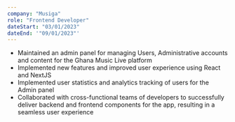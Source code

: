 ```yaml
---
company: "Musiga"
role: "Frontend Developer"
dateStart: "03/01/2023"
dateEnd: '"09/01/2023"'
---
```


- Maintained an admin panel for managing Users, Administrative accounts and content for the Ghana Music Live platform
- Implemented new features and improved user experience using React and NextJS
- Implemented user statistics and analytics tracking of users for the Admin panel
- Collaborated with cross-functional teams of developers to successfully deliver backend and frontend components for the app, resulting in a seamless user experience
